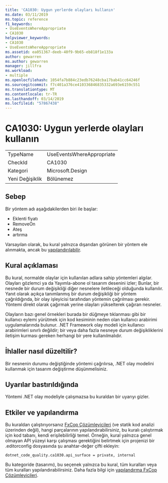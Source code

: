 ```yaml
---
title: 'CA1030: Uygun yerlerde olayları kullanın'
ms.date: 03/11/2019
ms.topic: reference
f1_keywords:
- UseEventsWhereAppropriate
- CA1030
helpviewer_keywords:
- CA1030
- UseEventsWhereAppropriate
ms.assetid: ea051367-deeb-40f9-9b65-eb818f1e133a
author: gewarren
ms.author: gewarren
manager: jillfra
ms.workload:
- multiple
ms.openlocfilehash: 1054fa7b884c23edb76248cba17bab41cc64246f
ms.sourcegitcommit: f7c401a376ce410336846835332a693e6159c551
ms.translationtype: MT
ms.contentlocale: tr-TR
ms.lasthandoff: 03/14/2019
ms.locfileid: "57867438"
---
```

# <a name="ca1030-use-events-where-appropriate"></a>CA1030: Uygun yerlerde olayları kullanın

|||
|-|-|
|TypeName|UseEventsWhereAppropriate|
|CheckId|CA1030|
|Kategori|Microsoft.Design|
|Yeni Değişiklik|Bölünemez|

## <a name="cause"></a>Sebep

Bir yöntem adı aşağıdakilerden biri ile başlar:

- Eklenti fiyatı
- RemoveOn
- Ateş
- artırma

Varsayılan olarak, bu kural yalnızca dışarıdan görünen bir yöntem ele alınmakta, ancak bu [yapılandırılabilir](#configurability).

## <a name="rule-description"></a>Kural açıklaması

Bu kural, normalde olaylar için kullanılan adlara sahip yöntemleri algılar. Olayları gözlemci ya da Yayımla-abone ol tasarım desenini izler; Bunlar, bir nesnede bir durum değişikliği diğer nesnelere iletileceği olduğunda kullanılır. Yanıt olarak açıkça tanımlanmış bir durum değişikliği bir yöntem çağrıldığında, bir olay işleyicisi tarafından yöntemin çağrılması gerekir. Yöntemi direkt olarak çağırmak yerine olayları yükselterek çağıran nesneler.

Olayların bazı genel örnekleri burada bir düğmeye tıklanması gibi bir kullanıcı eylemi yürütmek için kod kesiminin neden olan kullanıcı arabirimi uygulamalarında bulunur. .NET Framework olay modeli için kullanıcı arabirimleri sınırlı değildir; bir veya daha fazla nesneye durum değişikliklerini iletişim kurması gereken herhangi bir yere kullanılmalıdır.

## <a name="how-to-fix-violations"></a>İhlaller nasıl düzeltilir?

Bir nesnenin durumu değiştiğinde yöntemi çağrılırsa, .NET olay modelini kullanmak için tasarım değiştirme düşünmelisiniz.

## <a name="when-to-suppress-warnings"></a>Uyarılar bastırıldığında

Yöntemi .NET olay modeliyle çalışmazsa bu kuraldan bir uyarıyı gizler.

## <a name="configurability"></a>Etkiler ve yapılandırma

Bu kuraldan çalıştırıyorsanız [FxCop Çözümleyicileri](install-fxcop-analyzers.md) (ve statik kod analizi üzerinden değil), hangi parçalarının yapılandırabilirsiniz, bu kuralı çalıştırmak için kod tabanı, kendi erişilebilirliği temel. Örneğin, kural yalnızca genel olmayan API yüzeyi karşı çalışması gerektiğini belirtmek için projenizi bir .editorconfig dosyasında şu anahtar-değer çifti ekleyin:

```
dotnet_code_quality.ca1030.api_surface = private, internal
```

Bu kategoride (tasarımı), bu seçenek yalnızca bu kural, tüm kuralları veya tüm kuralları yapılandırabilirsiniz. Daha fazla bilgi için [yapılandırma FxCop Çözümleyicileri](configure-fxcop-analyzers.md).